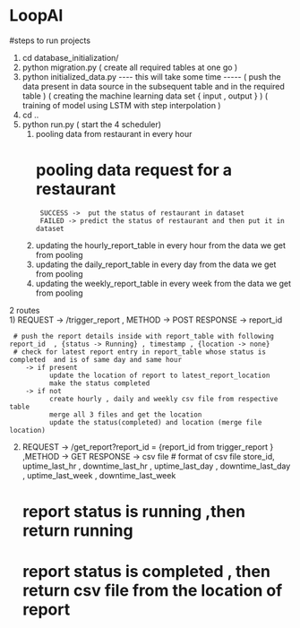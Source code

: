 # LoopAI

#steps to run projects
1) cd database_initialization/
2) python migration.py
  ( create all required tables at one go )
4) python initialized_data.py
---- this will take some time  -----
( push the data present in data source in the subsequent table and in the required table )
( creating the machine learning data set { input , output } )
( training of model using  LSTM  with step interpolation )
5) cd ..
6) python run.py
   ( start the 4 scheduler)
      1) pooling data from restaurant in every hour
         # pooling data request for a restaurant
              SUCCESS ->  put the status of restaurant in dataset
              FAILED -> predict the status of restaurant and then put it in dataset
      3) updating the hourly_report_table in every hour from the data we get from pooling
      4) updating the daily_report_table in every day from the data we get from pooling
      5) updating the weekly_report_table in every week from the data we get from pooling
  


2 routes  
1)
     REQUEST ->  /trigger_report , METHOD -> POST
     RESPONSE -> report_id

     # push the report details inside with report_table with following report_id  , {status -> Running} , timestamp , {location -> none}
     # check for latest report entry in report_table whose status is completed  and is of same day and same hour
        -> if present 
              update the location of report to latest_report_location
              make the status completed
        -> if not
              create hourly , daily and weekly csv file from respective table
              merge all 3 files and get the location
              update the status(completed) and location (merge file location)
          
     
2)
     REQUEST -> /get_report?report_id = {report_id from trigger_report }   ,METHOD -> GET
     RESPONSE -> csv file 
                # format of csv file
                  store_id, uptime_last_hr , downtime_last_hr , uptime_last_day , downtime_last_day , uptime_last_week , downtime_last_week


     #  report status is running  ,then return running
     #  report status is completed , then return csv file from the location of report      

                  
